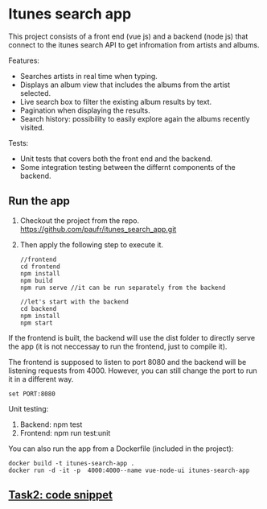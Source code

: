 # Itunes search app

This project consists of a front end (vue js) and a backend (node js) that connect to the itunes search API to get infromation from artists and albums.

Features:
 - Searches artists in real time when typing.
 - Displays an album view that includes the albums from the artist selected.
 - Live search box to filter the existing album results by text.
 - Pagination when displaying the results.
 - Search history: possibility to easily explore again the albums recently visited.
 
 Tests:
 
 - Unit tests that covers both the front end and the backend.
 - Some integration testing between the differnt components of the backend.

## Run the app

 1. Checkout the project from the repo. https://github.com/paufr/itunes_search_app.git
 2. Then apply the following step to execute it.
	
	
		//frontend
		cd frontend
		npm install
		npm build
		npm run serve //it can be run separately from the backend

		//let's start with the backend
		cd backend
		npm install
		npm start

If the frontend is built, the backend will use the dist folder to directly serve the app (it is not neccessay to run the frontend, just to compile it).

The frontend is supposed to listen to port 8080 and the backend will be listening requests from 4000. However, you can still change the port to run it in a different way.

	set PORT:8080

Unit testing:

 1. Backend: npm test
 2. Frontend: npm run test:unit

You can also run the app from a Dockerfile (included in the project):

	docker build -t itunes-search-app .
	docker run -d -it -p  4000:4000--name vue-node-ui itunes-search-app


## [Task2: code snippet ](task2.md)
